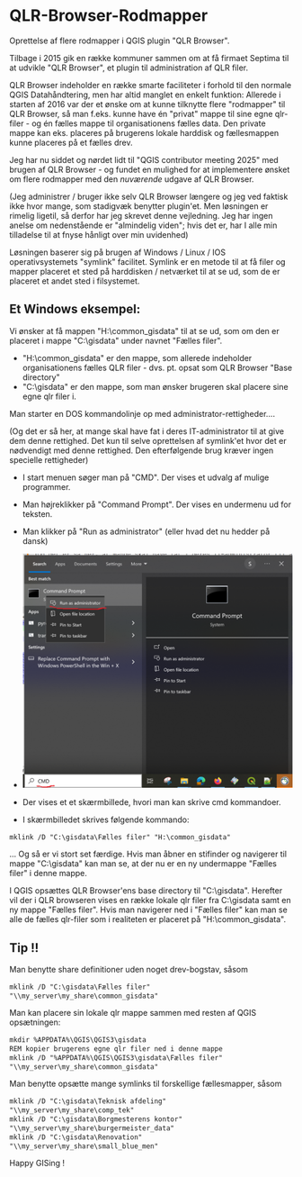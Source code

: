 # QLR-Browser-Rodmapper

Oprettelse af flere rodmapper i QGIS plugin "QLR Browser".

Tilbage i 2015 gik en række kommuner sammen om at få firmaet Septima til at udvikle "QLR Browser", et plugin til administration af QLR filer. 

QLR Browser indeholder en række smarte faciliteter i forhold til den normale QGIS Datahåndtering, men har altid manglet en enkelt funktion:
Allerede i starten af 2016 var der et ønske om at kunne tilknytte flere "rodmapper" til QLR Browser, så man f.eks. kunne have én "privat" 
mappe til sine egne qlr-filer - og én fælles mappe til organisationens fælles data. Den private mappe kan eks. placeres på brugerens lokale harddisk og fællesmappen 
kunne placeres på et fælles drev.
 
Jeg har nu siddet og nørdet lidt til "QGIS contributor meeting 2025" med brugen af QLR Browser - og fundet en mulighed for at implementere ønsket om flere rodmapper med den *nuværende* udgave af QLR Browser.

(Jeg administrer / bruger ikke selv QLR Browser længere og jeg ved faktisk ikke hvor mange, som stadigvæk benytter plugin'et. Men løsningen er rimelig ligetil, 
så derfor har jeg skrevet denne vejledning. Jeg har ingen anelse om nedenstående er "almindelig viden"; hvis det er, har I alle min tilladelse til at
fnyse hånligt over min uvidenhed) 

Løsningen baserer sig på brugen af Windows / Linux / IOS operativsystemets "symlink" facilitet. Symlink er en metode til at få filer og mapper placeret et sted på harddisken / netværket til at se ud, som de er placeret et andet sted i filsystemet.

## Et Windows eksempel: 

Vi ønsker at få mappen "H:\common_gisdata" til at se ud, som om den er placeret i mappe "C:\gisdata" under navnet "Fælles filer". 
 - "H:\common_gisdata" er den mappe, som allerede indeholder organisationens fælles QLR filer - dvs. pt. opsat som QLR Browser "Base directory" 
 - "C:\gisdata" er den mappe, som man ønsker brugeren skal placere sine egne qlr filer i.
   
Man starter en DOS kommandolinje op med administrator-rettigheder.... 

(Og det er så her, at mange skal have fat i deres IT-administrator til at give dem denne rettighed. 
Det kun til selve oprettelsen af symlink'et hvor det er nødvendigt med denne rettighed. Den efterfølgende brug kræver ingen specielle rettigheder) 

- I start menuen søger man på "CMD". Der vises et udvalg af mulige programmer.
- Man højreklikker på "Command Prompt". Der vises en undermenu ud for teksten.
- Man klikker på "Run as administrator" (eller hvad det nu hedder på dansk)

- ![alt text](https://github.com/AestasGIS/QLR-Browser-Rodmapper/blob/main/cmd.png "CMD startup")
- Der vises et et skærmbillede, hvori man kan skrive cmd kommandoer.
- I skærmbilledet skrives følgende kommando:
```
mklink /D "C:\gisdata\Fælles filer" "H:\common_gisdata" 
```

... Og så er vi stort set færdige. Hvis man åbner en stifinder og navigerer til mappe "C:\gisdata\" kan man se, at der nu er en ny undermappe "Fælles filer" i denne mappe.

I QGIS opsættes QLR Browser'ens base directory til "C:\gisdata". Herefter vil der i QLR browseren vises en række lokale qlr filer fra C:\gisdata samt en ny mappe "Fælles filer". Hvis man navigerer ned i "Fælles filer" kan man se alle de fælles qlr-filer som i realiteten er placeret på "H:\common_gisdata". 

## Tip !!

Man benytte share definitioner uden noget drev-bogstav, såsom  

```
mklink /D "C:\gisdata\Fælles filer" "\\my_server\my_share\common_gisdata" 
```

Man kan placere sin lokale qlr mappe sammen med resten af QGIS opsætningen: 

```
mkdir %APPDATA%\QGIS\QGIS3\gisdata
REM kopier brugerens egne qlr filer ned i denne mappe
mklink /D "%APPDATA%\QGIS\QGIS3\gisdata\Fælles filer" "\\my_server\my_share\common_gisdata" 
```

Man benytte opsætte mange symlinks til forskellige fællesmapper, såsom  

```
mklink /D "C:\gisdata\Teknisk afdeling" "\\my_server\my_share\comp_tek" 
mklink /D "C:\gisdata\Borgmesterens kontor" "\\my_server\my_share\burgermeister_data" 
mklink /D "C:\gisdata\Renovation" "\\my_server\my_share\small_blue_men" 
```




Happy GISing !


